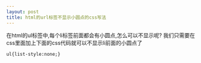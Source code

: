 ```yaml
---
layout: post
title: html的url标签不显示小圆点的css写法
---
```


在html的ul标签中,每个li标签前面都会有小圆点,怎么可以不显示呢?
我们只需要在css里面加上下面的css代码就可以不显示li前面的小圆点了

    ul{list-style:none;}
